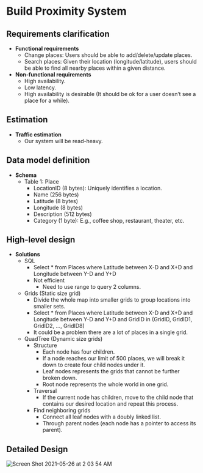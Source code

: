 # Build Proximity System

## Requirements clarification
- **Functional requirements**
   - Change places: Users should be able to add/delete/update places.
   - Search places: Given their location (longitude/latitude), users should be able to find all nearby places within a given distance.
- **Non-functional requirements**
   - High availability.
   - Low latency.
   - High availability is desirable (It should be ok for a user doesn’t see a place for a while).

## Estimation
- **Traffic estimation**
   - Our system will be read-heavy.

## Data model definition
- **Schema**
   - Table 1: Place
      - LocationID (8 bytes): Uniquely identifies a location.
      - Name (256 bytes)
      - Latitude (8 bytes)
      - Longitude (8 bytes)
      - Description (512 bytes)
      - Category (1 byte): E.g., coffee shop, restaurant, theater, etc.
  
## High-level design
- **Solutions**
   - SQL
      - Select * from Places where Latitude between X-D and X+D and Longitude between Y-D and Y+D
      - Not efficient
         - Need to use range to query 2 columns.
   - Grids (Static size grid)
      - Divide the whole map into smaller grids to group locations into smaller sets.
      - Select * from Places where Latitude between X-D and X+D and Longitude between Y-D and Y+D and GridID in (GridID, GridID1, GridID2, ..., GridID8)
      - It could be a problem there are a lot of places in a single grid.
   - QuadTree (Dynamic size grids)
      - Structure
         - Each node has four children.
         - If a node reaches our limit of 500 places, we will break it down to create four child nodes under it.
         - Leaf nodes represents the grids that cannot be further broken down.
         - Root node represents the whole world in one grid.
      - Traversal
         - If the current node has children, move to the child node that contains our desired location and repeat this process.
      - Find neighboring grids
         - Connect all leaf nodes with a doubly linked list.
         - Through parent nodes (each node has a pointer to access its parent).

## Detailed Design
![Screen Shot 2021-05-26 at 2 03 54 AM](https://user-images.githubusercontent.com/8989447/119624692-a4251500-bdc6-11eb-8df9-05a8096caad6.png)
